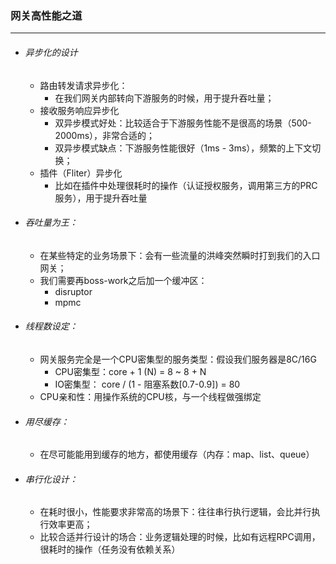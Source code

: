 ### 网关高性能之道

------



- ###### 异步化的设计

  - 路由转发请求异步化：
    - 在我们网关内部转向下游服务的时候，用于提升吞吐量；
  - 接收服务响应异步化
    - 双异步模式好处：比较适合于下游服务性能不是很高的场景（500-2000ms），非常合适的；
    - 双异步模式缺点：下游服务性能很好（1ms - 3ms），频繁的上下文切换；
  - 插件（Fliter）异步化
    - 比如在插件中处理很耗时的操作（认证授权服务，调用第三方的PRC服务），用于提升吞吐量

- ###### 吞吐量为王：

  - 在某些特定的业务场景下：会有一些流量的洪峰突然瞬时打到我们的入口网关；
  - 我们需要再boss-work之后加一个缓冲区：
    - disruptor
    - mpmc

- ###### 线程数设定：

  - 网关服务完全是一个CPU密集型的服务类型：假设我们服务器是8C/16G
    - CPU密集型：core + 1 (N)    =  8 ~ 8 + N
    - IO密集型： core / (1 - 阻塞系数[0.7-0.9]) = 80
  - CPU亲和性：用操作系统的CPU核，与一个线程做强绑定

- ###### 用尽缓存：

  - 在尽可能能用到缓存的地方，都使用缓存（内存：map、list、queue）

- ###### 串行化设计：

  - 在耗时很小，性能要求非常高的场景下：往往串行执行逻辑，会比并行执行效率更高；
  - 比较合适并行设计的场合：业务逻辑处理的时候，比如有远程RPC调用，很耗时的操作（任务没有依赖关系）

